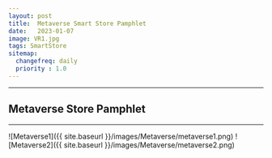 ```yaml
---
layout: post
title:  Metaverse Smart Store Pamphlet
date:   2023-01-07
image: VR1.jpg
tags: SmartStore
sitemap:
  changefreq: daily
  priority : 1.0
---
```


---
## Metaverse Store Pamphlet
---

![Metaverse1]({{ site.baseurl }}/images/Metaverse/metaverse1.png)
![Metaverse2]({{ site.baseurl }}/images/Metaverse/metaverse2.png)